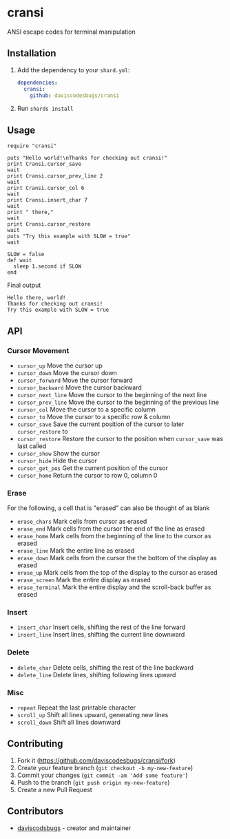 # cransi

ANSI escape codes for terminal manipulation

## Installation

1. Add the dependency to your `shard.yml`:

   ```yaml
   dependencies:
     cransi:
       github: daviscodesbugs/cransi
   ```

2. Run `shards install`

## Usage

```crystal
require "cransi"

puts "Hello world!\nThanks for checking out cransi!"
print Cransi.cursor_save
wait
print Cransi.cursor_prev_line 2
wait
print Cransi.cursor_col 6
wait
print Cransi.insert_char 7
wait
print " there,"
wait
print Cransi.cursor_restore
wait
puts "Try this example with SLOW = true"
wait

SLOW = false
def wait
  sleep 1.second if SLOW
end
```

Final output

```text
Hello there, world!
Thanks for checking out cransi!
Try this example with SLOW = true
```

## API

### Cursor Movement

- `cursor_up` Move the cursor up
- `cursor_down` Move the cursor down
- `cursor_forward` Move the cursor forward
- `cursor_backward` Move the cursor backward
- `cursor_next_line` Move the cursor to the beginning of the next line
- `cursor_prev_line` Move the cursor to the beginning of the previous line
- `cursor_col` Move the cursor to a specific column
- `cursor_to` Move the cursor to a specific row & column
- `cursor_save` Save the current position of the cursor to later `cursor_restore` to
- `cursor_restore` Restore the cursor to the position when `cursor_save` was last called
- `cursor_show` Show the cursor
- `cursor_hide` Hide the cursor
- `cursor_get_pos` Get the current position of the cursor
- `cursor_home` Return the cursor to row 0, column 0

### Erase

For the following, a cell that is "erased" can also be thought of as blank

- `erase_chars` Mark cells from cursor as erased
- `erase_end` Mark cells from the cursor the end of the line as erased
- `erase_home` Mark cells from the beginning of the line to the cursor as erased
- `erase_line` Mark the entire line as erased
- `erase_down` Mark cells from the cursor the the bottom of the display as erased
- `erase_up` Mark cells from the top of the display to the cursor as erased
- `erase_screen` Mark the entire display as erased
- `erase_terminal` Mark the entire display and the scroll-back buffer as erased

### Insert

- `insert_char` Insert cells, shifting the rest of the line forward
- `insert_line` Insert lines, shifting the current line downward

### Delete

- `delete_char` Delete cells, shifting the rest of the line backward
- `delete_line` Delete lines, shifting following lines upward

### Misc

- `repeat` Repeat the last printable character
- `scroll_up` Shift all lines upward, generating new lines
- `scroll_down` Shift all lines downward

## Contributing
1. Fork it (<https://github.com/daviscodesbugs/cransi/fork>)
2. Create your feature branch (`git checkout -b my-new-feature`)
3. Commit your changes (`git commit -am 'Add some feature'`)
4. Push to the branch (`git push origin my-new-feature`)
5. Create a new Pull Request

## Contributors

- [daviscodsbugs](https://github.com/daviscodesbugs) - creator and maintainer
